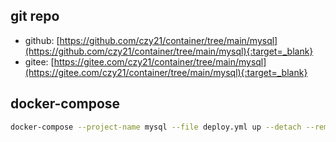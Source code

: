 ## git repo
  - github: [https://github.com/czy21/container/tree/main/mysql](https://github.com/czy21/container/tree/main/mysql){:target=_blank}
  - gitee: [https://gitee.com/czy21/container/tree/main/mysql](https://gitee.com/czy21/container/tree/main/mysql){:target=_blank}
## docker-compose
```bash
docker-compose --project-name mysql --file deploy.yml up --detach --remove-orphans
```